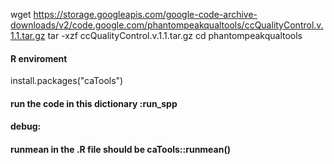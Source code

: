 wget https://storage.googleapis.com/google-code-archive-downloads/v2/code.google.com/phantompeakqualtools/ccQualityControl.v.1.1.tar.gz tar -xzf ccQualityControl.v.1.1.tar.gz 
cd phantompeakqualtools

#### R enviroment
install.packages("caTools")


#### run the code in this dictionary :run_spp


#### debug:
#### runmean in the .R file should be caTools::runmean()

